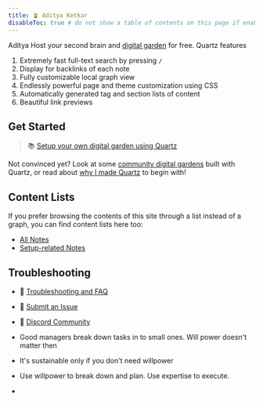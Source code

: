 ```yaml
---
title: 🪴 Aditya Ketkar
disableToc: true # do not show a table of contents on this page if enabled
---
```

Aditya
Host your second brain and [digital garden](https://jzhao.xyz/posts/digital-gardening) for free. Quartz features
1. Extremely fast full-text search by pressing `/`
2. Display for backlinks of each note
3. Fully customizable local graph view
4. Endlessly powerful page and theme customization using CSS
5. Automatically generated tag and section lists of content
6. Beautiful link previews

## Get Started
> 📚 [Setup your own digital garden using Quartz](notes/setup.md)

Not convinced yet? Look at some [community digital gardens](notes/showcase.md) built with Quartz, or read about [why I made Quartz](notes/philosophy.md) to begin with!

## Content Lists
If you prefer browsing the contents of this site through a list instead of a graph, you can find content lists here too:

- [All Notes](/notes)
- [Setup-related Notes](/tags/setup)

## Troubleshooting
- 🚧 [Troubleshooting and FAQ](notes/troubleshooting.md)
- 🐛 [Submit an Issue](https://github.com/jackyzha0/quartz/issues)
- 👀 [Discord Community](https://discord.gg/cRFFHYye7t)

- Good managers break down tasks in to small ones. Will power doesn't matter then
- It's sustainable only if you don't need willpower
- Use willpower to break down and plan. Use expertise to execute.
- 